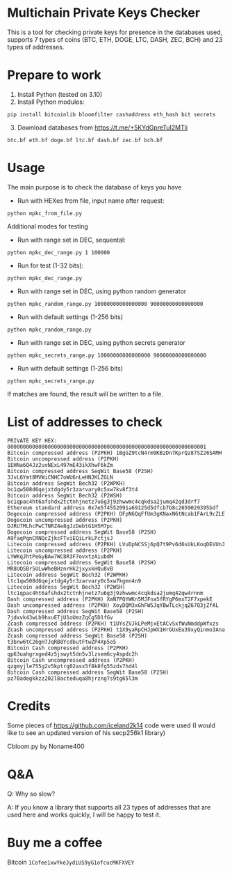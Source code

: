 # Multichain Private Keys Checker
This is a tool for checking private keys for presence in the databases used, supports 7 types of coins (BTC, ETH, DOGE, LTC, DASH, ZEC, BCH) and 23 types of addresses.

# Prepare to work
1. Install Python (tested on 3.10)
2. Install Python modules:

```
pip install bitcoinlib bloomfilter cashaddress eth_hash bit secrets
```

3. Download databases from https://t.me/+5KYdGpreTuI2MTli
```
btc.bf eth.bf doge.bf ltc.bf dash.bf zec.bf bch.bf
```

# Usage
The main purpose is to check the database of keys you have
- Run with HEXes from file, input name after request:
```
python mpkc_from_file.py
```

Additional modes for testing
- Run with range set in DEC, sequental:
```
python mpkc_dec_range.py 1 100000
```
- Run for test (1-32 bits):
```
python mpkc_dec_range.py
```
- Run with range set in DEC, using python random generator
```
python mpkc_random_range.py 10000000000000000 90000000000000000
```
- Run with default settings (1-256 bits)
```
python mpkc_random_range.py
```
- Run with range set in DEC, using python secrets generator
```
python mpkc_secrets_range.py 10000000000000000 90000000000000000
```
- Run with default settings (1-256 bits)
```
python mpkc_secrets_range.py
```

If matches are found, the result will be written to a file.

# List of addresses to check 
```
PRIVATE KEY HEX: 0000000000000000000000000000000000000000000000000000000000000001
Bitcoin compressed address (P2PKH) 1BgGZ9tcN4rm9KBzDn7KprQz87SZ26SAMH
Bitcoin uncompressed address (P2PKH) 1EHNa6Q4Jz2uvNExL497mE43ikXhwF6kZm
Bitcoin compressed address SegWit Base58 (P2SH) 3JvL6Ymt8MVWiCNHC7oWU6nLeHNJKLZGLN
Bitcoin address SegWit Bech32 (P2WPKH) bc1qw508d6qejxtdg4y5r3zarvary0c5xw7kv8f3t4
Bitcoin address SegWit Bech32 (P2WSH) bc1qpac4ht6afshdx2tctnhjnetz7u6g3j9zhwwmc4cqkdsa2jumq42qd3drf7
Ethereum standard address 0x7e5f4552091a69125d5dfcb7b8c2659029395bdf
Dogecoin compressed address (P2PKH) DFpN6QqFfUm3gKNaxN6tNcab1FArL9cZLE
Dogecoin uncompressed address (P2PKH) DJRU7MLhcPwCTNRZ4e8gJzDebtG1H5M7pc
Dogecoin compressed address SegWit Base58 (P2SH) A9faqPqnCRNQcZjkcFTviEQiLrkLPctjsJ
Litecoin compressed address (P2PKH) LVuDpNCSSj6pQ7t9Pv6d6sUkLKoqDEVUnJ
Litecoin uncompressed address (P2PKH) LYWKqJhtPeGyBAw7WC8R3F7ovxtzAiubdM
Litecoin compressed address SegWit Base58 (P2SH) MR8UQSBr5ULwWheBHznrHk2jxyxkHQu8vB
Litecoin address SegWit Bech32 (P2WPKH) ltc1qw508d6qejxtdg4y5r3zarvary0c5xw7kgmn4n9
Litecoin address SegWit Bech32 (P2WSH) ltc1qpac4ht6afshdx2tctnhjnetz7u6g3j9zhwwmc4cqkdsa2jumq42qw4rnnm
Dash compressed address (P2PKH) XmN7PQYWKn5MJFna5fRYgP6mxT2F7xpekE
Dash uncompressed address (P2PKH) XoyDQM3xGhFW5JqYBwTLckjqZ67Q3jZfAL
Dash compressed address SegWit Base58 (P2SH) 7jdxvk43wLb9hxuETjU1oUmzZqCg5D1fGv
Zcash compressed address (P2PKH) t1UYsZVJkLPeMjxEtACvSxfWuNmddpWfxzs
Zcash uncompressed address (P2PKH) t1X9yaRpCHJpWX1HrGUxEu39xyQinmo3Ana
Zcash compressed address SegWit Base58 (P2SH) t3bnw6tC26gH7JqRB8YcdbutFtwZP4Xp5o5
Bitcoin Cash compressed address (P2PKH) qp63uahgrxged4z5jswyt5dn5v3lzsem6cy4spdc2h
Bitcoin Cash uncompressed address (P2PKH) qzgmyjle755g2v5kptrg02asx5f8k8fg55zdx7hd4l
Bitcoin Cash compressed address SegWit Base58 (P2SH) pz70adegkkzz202l8acteduqa8hjrzng7s9tg65l3m
```
# Credits
Some pieces of https://github.com/iceland2k14 code were used (I would like to see an updated version of his secp256k1 library)

Cbloom.py by Noname400

# Q&A
Q: Why so slow?

A: If you know a library that supports all 23 types of addresses that are used here and works quickly, I will be happy to test it.

# Buy me a coffee
Bitcoin `1Cofee1xwYkeJydiUS9yG1ofcucMKFXVEY`
